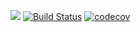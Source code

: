 <a href="https://codeclimate.com/github/rupa4ok/cursor/maintainability"><img src="https://api.codeclimate.com/v1/badges/01d219f20788114d2b6e/maintainability" /></a>  [![Build Status](https://travis-ci.org/rupa4ok/cursor.svg?branch=master)](https://travis-ci.org/rupa4ok/cursor)  [![codecov](https://codecov.io/gh/rupa4ok/cursor/branch/master/graph/badge.svg)](https://codecov.io/gh/rupa4ok/cursor)
